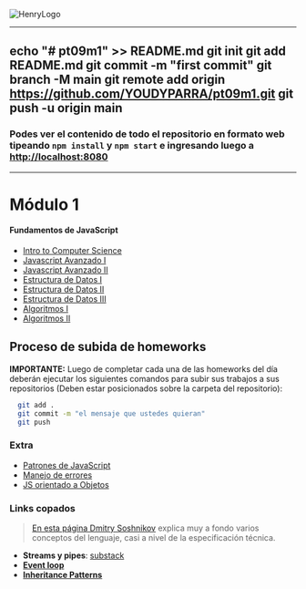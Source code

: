 ![HenryLogo](https://henry-11ty-resources.s3.sa-east-1.amazonaws.com/Assets/logo-henry-white-lg.png)

---
echo "# pt09m1" >> README.md
git init
git add README.md
git commit -m "first commit"
git branch -M main
git remote add origin https://github.com/YOUDYPARRA/pt09m1.git
git push -u origin main
--

### Podes ver el contenido de todo el repositorio en formato web tipeando `npm install` y `npm start` e ingresando luego a <http://localhost:8080>

---

# Módulo 1

#### Fundamentos de JavaScript

<div class="hide">

- [Intro to Computer Science](./00-IntroToCS)
- [Javascript Avanzado I](./01-JavaScriptAvanzado-I)
- [Javascript Avanzado II](./02-JavaScriptAvanzado-II)
- [Estructura de Datos I](./03-EstructuraDeDatos-I)
- [Estructura de Datos II](./04-EstructuraDeDatos-II)
- [Estructura de Datos III](./05-EstructuraDeDatos-III)
- [Algoritmos I](./06-Algoritmos-I)
- [Algoritmos II](./07-Algoritmos-II)

</div >

## Proceso de subida de homeworks

__IMPORTANTE:__ Luego de completar cada una de las homeworks del día deberán ejecutar los siguientes comandos para subir sus trabajos a sus repositorios (Deben estar posicionados sobre la carpeta del repositorio):

```bash
  git add . 
  git commit -m "el mensaje que ustedes quieran"
  git push
```

### Extra

- [Patrones de JavaScript](https://addyosmani.com/resources/essentialjsdesignpatterns/book/)
- [Manejo de errores](./01-JavaScriptAvanzado-I/errores.md)
- [JS orientado a Objetos](./01-JavaScriptAvanzado-I/OOP.md)

### Links copados

> [En esta página Dmitry Soshnikov](http://dmitrysoshnikov.com/ecmascript/javascript-the-core/#this-value) explica muy a fondo varios conceptos del lenguaje, casi a nivel de la especificación técnica.

- __Streams y pipes__: [substack](https://github.com/substack/stream-handbook)
- [__Event loop__](https://www.youtube.com/watch?v=8aGhZQkoFbQ)
- [__Inheritance Patterns__](http://davidshariff.com/blog/javascript-inheritance-patterns/#first-article)
